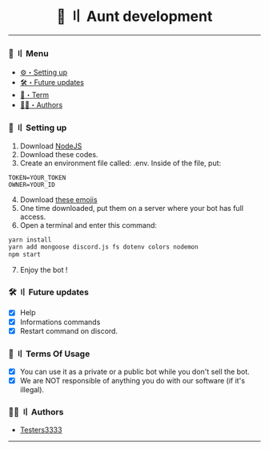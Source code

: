 <h1 align="center">
 🦫 〢 Aunt development
</h1>

---
### <a id="menu"></a>🍃 〢 Menu

- [⚙️・Setting up](#setup)
- [🛠・Future updates](#updates)
- [💼・Term](#terms)
- [🕵️‍♂️・Authors](#authors)

### <a id="setup"></a> 📁 〢 Setting up

1. Download [NodeJS](https://nodejs.org/)
2. Download these codes.
3. Create an environment file called: .env. Inside of the file, put:
```env
TOKEN=YOUR_TOKEN
OWNER=YOUR_ID
```
4. Download [these emojis](https://github.com/TheTesterss/AuntBot/tree/main/src/emojis/)
5. One time downloaded, put them on a server where your bot has full access.
6. Open a terminal and enter this command:
```bash
yarn install
yarn add mongoose discord.js fs dotenv colors nodemon
npm start
```
7. Enjoy the bot !

### <a id="updates"></a> 🛠 〢 Future updates

- [x] Help
- [x] Informations commands
- [x] Restart command on discord.

### <a id="terms"></a>💼 〢 Terms Of Usage

- [x] You can use it as a private or a public bot while you don't sell the bot.
- [x] We are NOT responsible of anything you do with our software (if it's illegal).

### <a id="authors"></a>🕵️‍♂️ 〢 Authors

- [Testers3333](https://github.com/TheTesterss/)
---
